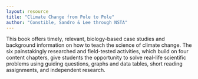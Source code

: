 ```yaml
---
layout: resource
title: "Climate Change from Pole to Pole"
author: "Constible, Sandro & Lee through NSTA"
---
```


This book offers timely, relevant, biology-based case studies and background information on how to teach the science of climate change. The six painstakingly researched and field-tested activities, which build on four content chapters, give students the opportunity to solve real-life scientific problems using guiding questions, graphs and data tables, short reading assignments, and independent research.
